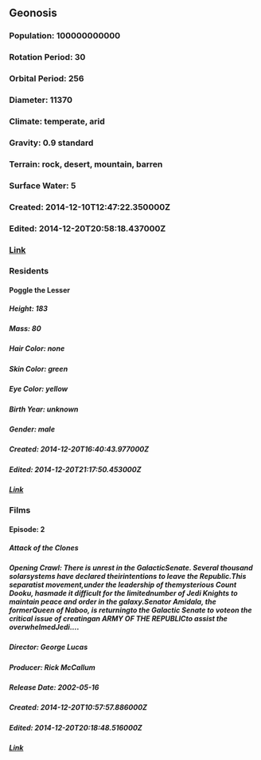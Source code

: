 ## Geonosis
### Population: 100000000000
### Rotation Period: 30
### Orbital Period: 256
### Diameter: 11370
### Climate: temperate, arid
### Gravity: 0.9 standard
### Terrain: rock, desert, mountain, barren
### Surface Water: 5
### Created: 2014-12-10T12:47:22.350000Z
### Edited: 2014-12-20T20:58:18.437000Z
### [Link](https://swapi.dev/api/planets/11/)
### Residents
#### Poggle the Lesser
##### Height: 183
##### Mass: 80
##### Hair Color: none
##### Skin Color: green
##### Eye Color: yellow
##### Birth Year: unknown
##### Gender: male
##### Created: 2014-12-20T16:40:43.977000Z
##### Edited: 2014-12-20T21:17:50.453000Z
##### [Link](https://swapi.dev/api/people/63/)
### Films
#### Episode: 2
##### Attack of the Clones
##### Opening Crawl: There is unrest in the GalacticSenate. Several thousand solarsystems have declared theirintentions to leave the Republic.This separatist movement,under the leadership of themysterious Count Dooku, hasmade it difficult for the limitednumber of Jedi Knights to maintain peace and order in the galaxy.Senator Amidala, the formerQueen of Naboo, is returningto the Galactic Senate to voteon the critical issue of creatingan ARMY OF THE REPUBLICto assist the overwhelmedJedi....
##### Director: George Lucas
##### Producer: Rick McCallum
##### Release Date: 2002-05-16
##### Created: 2014-12-20T10:57:57.886000Z
##### Edited: 2014-12-20T20:18:48.516000Z
##### [Link](https://swapi.dev/api/films/5/)